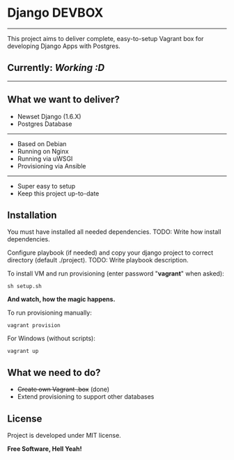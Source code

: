Django DEVBOX
=============
-------------

This project aims to deliver complete, easy-to-setup Vagrant box for developing Django Apps with Postgres.

## Currently: *Working :D*

-------------


What we want to deliver?
-------------
  - Newset Django (1.6.X)
  - Postgres Database

  ---

  - Based on Debian
  - Running on Nginx
  - Running via uWSGI
  - Provisioning via Ansible

  ---

  - Super easy to setup
  - Keep this project up-to-date


Installation
-------------

You must have installed all needed dependencies.
TODO: Write how install dependencies.

Configure playbook (if needed) and copy your django project to correct directory (default ./project).
TODO: Write playbook description.


To install VM and run provisioning (enter password "**vagrant**" when asked):

```
sh setup.sh
```

**And watch, how the magic happens.**




To run provisioning manually:

```
vagrant provision
```


For Windows (without scripts):

```
vagrant up
```

What we need to do?
-------------
- ~~Create own Vagrant .box~~ (done)
- Extend provisioning to support other databases


License
-------------
Project is developed under MIT license.

**Free Software, Hell Yeah!**
